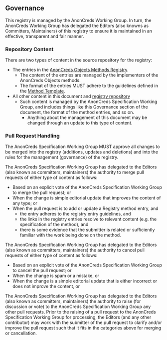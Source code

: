 ## Governance

This registry is managed by the AnonCreds Working Group. In turn, the AnonCreds
Working Group has delegated the Editors (also knowns as Committers, Maintainers)
of this registry to ensure it is maintained in an effective, transparent and
fair manner.

### Repository Content

There are two types of content in the source repository for the registry:

- The entries in the [AnonCreds Objects Methods Registry](#registry).
  - The content of the entries are managed by the implementers of the AnonCreds
    Objects methods.
  - The format of the entries MUST adhere to the guidelines defined in the
    [Method
    Template](https://github.com/AnonCreds-WG/anoncreds-objects-methods-registry/registry/method_template.md).
- All other content in this document and [registry
  repository](https://github.com/AnonCreds-WG/anoncreds-objects-methods-registry)
  - Such content is managed by the AnonCreds Specification Working Group, and
    includes things like this Governance section of the document, the format of
    the method entries, and so on.
    - Anything about the management of this document may be changed through an
      update to this type of content.

### Pull Request Handling

The AnonCreds Specification Working Group MUST approve all changes to be merged
into the registry (additions, updates and deletions) and into the rules for the
management (governance) of the registry.

The AnonCreds Specification Working Group has delegated to the Editors (also
known as committers, maintainers) the authority to merge pull requests of either
type of content as follows:

- Based on an explicit vote of the AnonCreds Specification Working Group to merge the pull request; or
- When the change is simple editorial update that improves the content of any type; or
- When the pull request is to add or update a Registry method entry, and
  - the entry adheres to the registry entry guidelines, and
  - the links in the registry entries resolve to relevant content (e.g. the specification of the method), and
  - there is some evidence that the submitter is related or sufficiently familiar with the work being done on the method.

The AnonCreds Specification Working Group has delegated to the Editors (also
known as committers, maintainers) the authority to cancel pull requests of
either type of content as follows:

- Based on an explicit vote of the AnonCreds Specification Working Group to cancel the pull request; or
- When the change is spam or a mistake, or
- When the change is a simple editorial update that is either incorrect or does not improve the content, or

The AnonCreds Specification Working Group has delegated to the Editors (also
known as committers, maintainers) the authority to raise (for discussion or
vote) to the AnonCreds Specification Working Group any other pull requests.
Prior to the raising of a pull request to the AnonCreds Specification Working
Group for processing, the Editors (and any other contributor) may work with the
submitter of the pull request to clarify and/or improve the pull request such
that it fits in the categories above for merging or cancellation.
